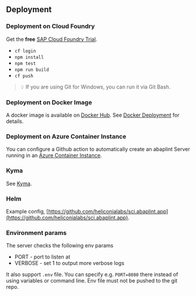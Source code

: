 ## Deployment

### Deployment on Cloud Foundry

Get the **free** [SAP Cloud Foundry Trial](https://www.sap.com/cmp/td/sap-cloud-platform-trial.html).

- `cf login`
- `npm install`
- `npm test`
- `npm run build`
- `cf push`

> :bulb: If you are using Git for Windows, you can run it via Git Bash.

### Deployment on Docker Image

A docker image is available on [Docker Hub](https://hub.docker.com/r/abaplint/abaplint-backend). See [Docker Deployment](./docker.md) for details.

### Deployment on Azure Container Instance

You can configure a Github action to automatically create an abaplint Server running in an [Azure Container Instance](./azure.md).

### Kyma

See [Kyma](./kyma.md).

### Helm

Example config, [https://github.com/heliconialabs/sci.abaplint.app](https://github.com/heliconialabs/sci.abaplint.app).

### Environment params

The server checks the following env params
- PORT - port to listen at
- VERBOSE - set 1 to output more verbose logs

It also support `.env` file. You can specify e.g. `PORT=8080` there instead of using variables or command line. Env file must not be pushed to the git repo.